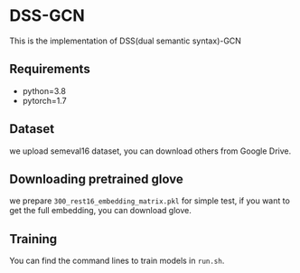 # DSS-GCN

This is the implementation of DSS(dual semantic syntax)-GCN

## Requirements

- python=3.8
- pytorch=1.7



## Dataset

we upload semeval16 dataset, you can download others from Google Drive.

## Downloading pretrained glove

we prepare `300_rest16_embedding_matrix.pkl` for simple test, if you want to get the full embedding,  you can download glove.

## Training

You can find the command lines to train models in `run.sh`.

 

